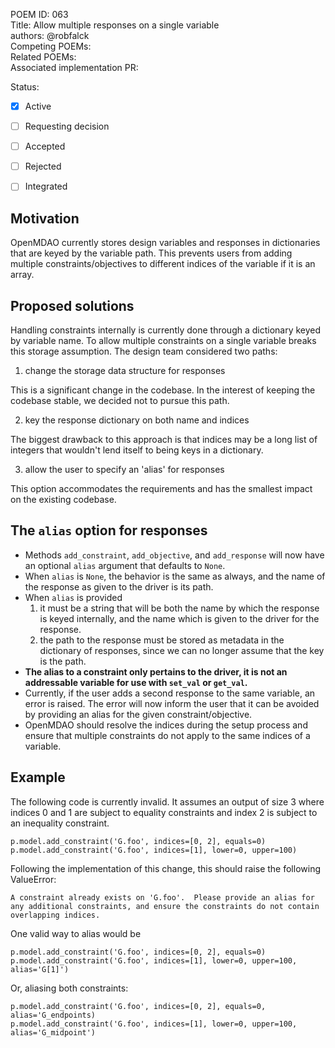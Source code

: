POEM ID: 063  
Title: Allow multiple responses on a single variable  
authors: @robfalck  
Competing POEMs:  
Related POEMs:  
Associated implementation PR:

Status:

- [x] Active
- [ ] Requesting decision
- [ ] Accepted
- [ ] Rejected
- [ ] Integrated


## Motivation

OpenMDAO currently stores design variables and responses in dictionaries that are keyed by the variable path.
This prevents users from adding multiple constraints/objectives to different indices of the variable if it is an array.

## Proposed solutions

Handling constraints internally is currently done through a dictionary keyed by variable name.
To allow multiple constraints on a single variable breaks this storage assumption.
The design team considered two paths:

1. change the storage data structure for responses

This is a significant change in the codebase.
In the interest of keeping the codebase stable, we decided not to pursue this path.

2. key the response dictionary on both name and indices

The biggest drawback to this approach is that indices may be a long list of integers that wouldn't lend itself to being keys in a dictionary.

3. allow the user to specify an 'alias' for responses

This option accommodates the requirements and has the smallest impact on the existing codebase.

## The `alias` option for responses

- Methods `add_constraint`, `add_objective`, and `add_response` will now have an optional `alias` argument that defaults to `None`.
- When `alias` is `None`, the behavior is the same as always, and the name of the response as given to the driver is its path.
- When `alias` is provided
  1. it must be a string that will be both the name by which the response is keyed internally, and the name which is given to the driver for the response.
  2. the path to the response must be stored as metadata in the dictionary of responses, since we can no longer assume that the key is the path.
- **The alias to a constraint only pertains to the driver, it is not an addressable variable for use with `set_val` or `get_val`.**
- Currently, if the user adds a second response to the same variable, an error is raised.  The error will now inform the user that it can be avoided by providing an alias for the given constraint/objective.
- OpenMDAO should resolve the indices during the setup process and ensure that multiple constraints do not apply to the same indices of a variable.

## Example

The following code is currently invalid.  It assumes an output of size 3 where indices 0 and 1 are subject to equality constraints and index 2 is subject to an inequality constraint.

```
p.model.add_constraint('G.foo', indices=[0, 2], equals=0)
p.model.add_constraint('G.foo', indices=[1], lower=0, upper=100)
```

Following the implementation of this change, this should raise the following ValueError:

```
A constraint already exists on 'G.foo'.  Please provide an alias for any additional constraints, and ensure the constraints do not contain overlapping indices.
```

One valid way to alias would be

```
p.model.add_constraint('G.foo', indices=[0, 2], equals=0)
p.model.add_constraint('G.foo', indices=[1], lower=0, upper=100, alias='G[1]')
```

Or, aliasing both constraints:

```
p.model.add_constraint('G.foo', indices=[0, 2], equals=0, alias='G_endpoints)
p.model.add_constraint('G.foo', indices=[1], lower=0, upper=100, alias='G_midpoint')
```
